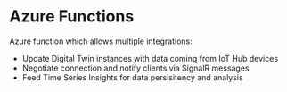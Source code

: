 # Azure Functions
Azure function which allows multiple integrations:
 - Update Digital Twin instances with data coming from IoT Hub devices
 - Negotiate connection and notify clients via SignalR messages
 - Feed Time Series Insights for data persisitency and analysis
